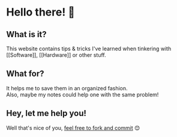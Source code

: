# Hello there! 👋

## What is it?

This website contains tips & tricks I've learned when tinkering with [[Software]], [[Hardware]] or other stuff.
## What for?

It helps me to save them in an organized fashion.  
Also, maybe my notes could help one with the same problem!
## Hey, let me help you!

Well that's nice of you, [feel free to fork and commit](https://github.com/Chouffy/chouffy.github.io) 😊  
